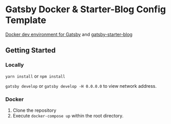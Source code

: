 # Gatsby Docker & Starter-Blog Config Template

[Docker dev environment for Gatsby](https://dev.to/stoutlabs/my-docker-setup-for-gatsbyjs-and-nextjs-5gao)
and
[gatsby-starter-blog](https://github.com/gatsbyjs/gatsby-starter-blog)

## Getting Started

### Locally

`yarn install` or `npm install`

`gatsby develop` or `gatsby develop -H 0.0.0.0` to view network address.

### Docker

1. Clone the repository
2. Execute `docker-compose up` within the root directory.
